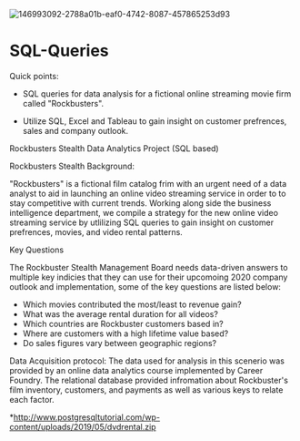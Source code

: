 ![146993092-2788a01b-eaf0-4742-8087-457865253d93](https://user-images.githubusercontent.com/33099127/149189555-5b952a98-0b02-41ab-a9df-37f567ec04ad.png)


# SQL-Queries
Quick points:

* SQL queries for data analysis for a fictional online streaming movie firm called "Rockbusters".

* Utilize SQL, Excel and Tableau to gain insight on customer prefrences, sales and company outlook. 


Rockbusters Stealth Data Analytics Project (SQL based)

Rockbusters Stealth Background:

"Rockbusters" is a fictional film catalog frim with an urgent need of a data analyst to aid in launching an online video streaming service in order to to stay competitive with current trends. Working along side the business intelligence department, we compile a strategy for the new online video streaming service by utlilizing SQL queries to gain insight on customer prefrences, movies, and video rental patterns. 

Key Questions

The Rockbuster Stealth Management Board needs data-driven answers to multiple key indicies that they can use for their upcomoing 2020 company outlook and implementation, some of the key questions are listed below:

* Which movies contributed the most/least to revenue gain?
* What was the average rental duration for all videos?
* Which countries are Rockbuster customers based in?
* Where are customers with a high lifetime value based?
* Do sales figures vary between geographic regions?

Data Acquisition protocol:
The data used for analysis in this scenerio was provided by an online data analytics course implemented by Career Foundry. The relational database provided infromation about Rockbuster's film inventory, customers, and payments as well as various keys to relate each factor. 

*http://www.postgresqltutorial.com/wp-content/uploads/2019/05/dvdrental.zip

